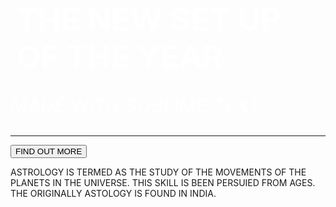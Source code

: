 <!DOCTYPE html>
<html>
<head>
	<title>START UP WEB SITE</title>
	 <!-- Required meta tags -->
    <meta charset="utf-8">
    <meta name="viewport" content="width=device-width, initial-scale=1">
    <link href="https://cdn.jsdelivr.net/npm/bootstrap@5.0.0-beta3/dist/css/bootstrap.min.css" rel="stylesheet" integrity="sha384-eOJMYsd53ii+scO/bJGFsiCZc+5NDVN2yr8+0RDqr0Ql0h+rP48ckxlpbzKgwra6" crossorigin="anonymous">
    <link rel="stylesheet" type="text/css" href="startup.css">
</head>
<body>
	
   <div class="align-items-lg-center">
<!--First section-->
  <h1 style="font-size:50px; color:white; margin:10px;">THE NEW SET UP OF THE YEAR<col class="col-12"></h1>
  <p style="font-size:30px; color: white;"><em>MADE WITH SUBLIME TEXT</em></p>
</div>
<hr>
<section class="text-center col-12">
<a href="https://mailchi.mp/066e00ed5c33/tejomurtula-web-page">
	<button class="btn btn-warning">FIND OUT MORE</button>
	</a>
	</section>
    <script src="https://cdn.jsdelivr.net/npm/bootstrap@5.0.0-beta3/dist/js/bootstrap.bundle.min.js" integrity="sha384-JEW9xMcG8R+pH31jmWH6WWP0WintQrMb4s7ZOdauHnUtxwoG2vI5DkLtS3qm9Ekf" crossorigin="anonymous"></script>
	<script src="https://cdn.jsdelivr.net/npm/@popperjs/core@2.9.1/dist/umd/popper.min.js" integrity="sha384-SR1sx49pcuLnqZUnnPwx6FCym0wLsk5JZuNx2bPPENzswTNFaQU1RDvt3wT4gWFG" crossorigin="anonymous"></script>
    <script src="https://cdn.jsdelivr.net/npm/bootstrap@5.0.0-beta3/dist/js/bootstrap.min.js" integrity="sha384-j0CNLUeiqtyaRmlzUHCPZ+Gy5fQu0dQ6eZ/xAww941Ai1SxSY+0EQqNXNE6DZiVc" crossorigin="anonymous"></script>
</div>
</div>
</body>
</html>

ASTROLOGY IS TERMED AS THE STUDY OF THE MOVEMENTS OF THE PLANETS IN THE UNIVERSE.
THIS SKILL IS BEEN PERSUIED FROM AGES.
THE ORIGINALLY ASTOLOGY IS FOUND IN INDIA.
